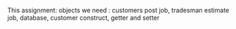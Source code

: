 This assignment:
objects we need : customers post job, tradesman estimate job, database, customer construct, getter and setter